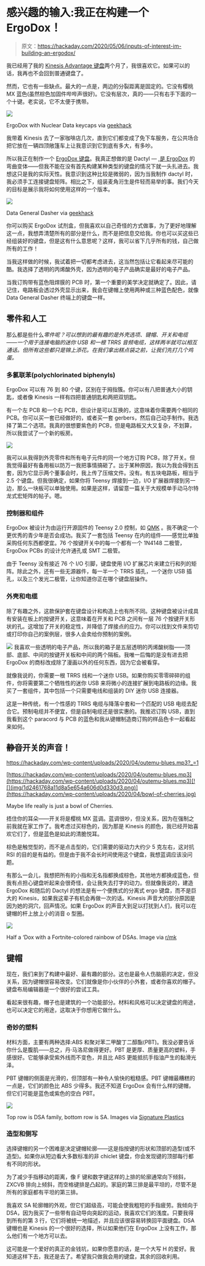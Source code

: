 # 感兴趣的输入:我正在构建一个 ErgoDox！

> 原文：<https://hackaday.com/2020/05/06/inputs-of-interest-im-building-an-ergodox/>

我已经用了我的 [Kinesis Advantage 键盘](https://hackaday.com/2020/03/03/inputs-of-interest-my-first-aggressively-ergonomic-keyboard/)两个月了，我很喜欢它。如果可以的话，我再也不会回到普通键盘了。

然而，它也有一些缺点。最大的一点是，两边的分裂距离是固定的。它没有樱桃 MX 蓝色(虽然棕色加固件哔哔声很好)。它没有层次，真的——只有右手下面的一个十键。老实说，它不太便于携带。

[![](img/abe8406d1af11d2592513a2d9bc65ad1.png)](https://hackaday.com/wp-content/uploads/2020/04/nuclear-ergodox.png)

ErgoDox with Nuclear Data keycaps via [geekhack](https://geekhack.org/index.php?topic=42772.300)

我带着 Kinesis 去了一家咖啡店几次，直到它们都变成了免下车服务，在公共场合把它放在一辆四顶敞篷车上让我意识到它到底有多大，有多吵。

所以我正在制作一个 [ErgoDox 键盘](https://www.ergodox.io/)。我真正想做的是 Dactyl — [,是 ErgoDox](https://github.com/adereth/dactyl-keyboard) 的弯曲变体——但我不能在没有首先构建某种类型的键盘的情况下就一头扎进去。我想这只是我的实际天性。我意识到这种比较是微弱的，因为当我制作 dactyl 时，我必须手工连接键盘矩阵。相比之下，组装麦角洐生是件轻而易举的事。我们今天的目标是展示我将如何使用这样的一个版本。

[![](img/4b9f77da9ad99775d9da0a214cd1f136.png)](https://hackaday.com/wp-content/uploads/2020/03/data-general-dasher.png)

Data General Dasher via [geekhack](https://geekhack.org/index.php?topic=98573.0)

你可以购买 ErgoDox 试剂盒，但我喜欢以自己奇怪的方式做事，为了更好地理解这一点，我想弄清楚所有的部分是什么，而不是把信息交给我。你也可以买这些已经组装好的键盘，但是这有什么意思呢？这样，我可以省下几乎所有的钱，自己做所有的工作！

当我这样做的时候，我试着把一切都考虑进去，这当然包括让它看起来尽可能的酷。我选择了透明的丙烯酸外壳，因为透明的电子产品确实是最好的电子产品。

当我订购带有蓝色阻焊膜的 PCB 时，第一个重要的美学决定就确定了。因此，请记住，电路板会透过外壳显示出来，我会在键帽上使用两种或三种蓝色配色，就像 Data General Dasher 终端上的键盘一样。

## 零件和人工

那么都是些什么*零件呢？可以想到的最有趣的是外壳选项、键帽、开关和电缆——一个用于连接电脑的迷你 USB 和一根 TRRS 音频电缆，这样两半就可以相互通话。但所有这些都只是锦上添花。在我们拿出糕点袋之前，让我们先打几个鸡蛋。*

### 多氯联苯(polychlorinated biphenyls)

ErgoDox 可以有 76 到 80 个键，区别在于拇指簇。你可以有八把普通大小的钥匙，或者像 Kinesis 一样有四把普通钥匙和两把双钥匙。

有一个左 PCB 和一个右 PCB，但设计是可以互换的，这意味着你需要两个相同的 PCB。你可以买一套已经做好的，或者买一套 gerbers，然后自己动手制作。我选择了第二个选项。我真的很想要紫色的 PCB，但是电路板又大又复杂，不划算，所以我尝试了一个新的板房。

[![](img/9044976e3926d4b76dec8d414685270b.png)](https://hackaday.com/wp-content/uploads/2020/04/ED-PCBs.png)

我可以从我得到外壳零件和所有电子元件的同一个地方订购 PCB，除了开关。但我觉得最好有备用板以防万一我把事情搞砸了。出于某种原因，我以为我会得到五套，因为它显示两个董事会时，我上传了压缩文件。没有。有五块电路板，相当于 2.5 个键盘。但我很确定，如果你将 Teensy 焊接到一边，I/O 扩展器焊接到另一边，那么一块板可以单独使用。如果是这样，请留意一篇关于大规模单手动马尔特龙式宏矩阵的帖子。嗯。

### 控制器和组件

ErgoDox 被设计为由运行开源固件的 Teensy 2.0 控制，如 [QMK](https://docs.qmk.fm/#/) 。我不确定一个更优秀的青少年是否会成功。我买了一套包括 Teensy 在内的组件——感觉比单独采购任何东西都便宜。76 个按键开关中的每一个都有一个 1N4148 二极管，ErgoDox PCBs 的设计允许通孔或 SMT 二极管。

由于 Teensy 没有接近 76 个 I/O 引脚，键盘使用 I/O 扩展芯片来建立行和列的矩阵。除此之外，还有一些无源器件，每一半一个 TRRS 插孔，一个迷你 USB 插孔，以及三个发光二极管，让你知道你正在哪个键盘层操作。

### 外壳和电缆

除了有趣之外，这款保护套在键盘设计和构造上也有所不同。这种键盘被设计成具有安装在板上的按键开关，这意味着在开关和 PCB 之间有一层 76 个按键开关形状的孔。这增加了开关的稳定性，并降低了焊接点的应力。你可以找到文件来剪切或打印你自己的案例层，很多人会卖给你预制的案例。

[![](img/ff29cc77c5e0eaa7bf88833aebf698c2.png)](https://hackaday.com/wp-content/uploads/2020/04/TRRS-kit.png) 我喜欢一些透明的电子产品，所以我的箱子是五层透明的丙烯酸树脂——顶部、底部、中间的按键开关板和中间的两个隔板。我唯一后悔的是没有进去把 ErgoDox 的商标改成除了漫画以外的任何东西，因为它会被看穿。

就像我说的，你需要一根 TRRS 线和一个迷你 USB。如果你购买零零碎碎的组件，你将需要第二个牺牲性的迷你 USB 来将微小的连接扩展到电路板的边缘。我买了一套组件，其中包括一个只需要电线和组装的 DIY 迷你 USB 连接器。

这是一种传统，有一个性感的 TRRS 电缆与降落伞套和一个匹配的 USB 电缆去配合它。预制电缆并不便宜，但是自制电缆还是很实惠的。我推迟订购 USB，直到我看到这个 paracord 与 PCB 的蓝色和我从键帽制造商订购的样品色卡一起看起来如何。

## ~~静音~~开关的声音！

<https://hackaday.com/wp-content/uploads/2020/04/outemu-blues.mp3?_=1>

[https://hackaday.com/wp-content/uploads/2020/04/outemu-blues.mp3](https://hackaday.com/wp-content/uploads/2020/04/outemu-blues.mp3)[![](img/1d2461768a11d8a5e654a606d0d330d3.png)](https://hackaday.com/wp-content/uploads/2020/04/bowl-of-cherries.jpg)

Maybe life really is just a bowl of Cherries.

捂住你的耳朵——开关将是樱桃 MX 蓝调。蓝调很吵，但没关系，因为在强制之前我就在家工作了。我考虑过买棕色的，因为那是 Kinesis 的颜色，我已经开始喜欢它们了，但是蓝色是如此的清脆悦耳。

棕色是触觉型的，而不是点击型的，它们需要的驱动力大约少 5 克左右，这对抗 RSI 的目的是有益的。但是由于我不会长时间使用这个键盘，我想蓝调应该没问题。

有那么一会儿，我想把所有的小指和无名指都换成棕色，其他地方都换成蓝色，但我有点担心键盘听起来会很奇怪，会让我失去打字的动力。但就像我说的，建造 ErgoDox 和随后的 Dactyl 的想法是有一个便携式的分离式 ergo 键盘，而不是巨大的 Kinesis，如果我这辈子有机会再做一次的话。Kinesis 声音大的部分原因是因为她的洞穴，回声情况。如果 ErgoDox 的声音大到足以打扰到人们，我可以在键帽的杆上放上小的消音 o 型圈。

[![](img/3dead0efdc34bfdc626e787b310d9e1c.png)](https://hackaday.com/wp-content/uploads/2020/04/DSA-ED-half.png)

Half a ‘Dox with a Fortnite-colored rainbow of DSAs. Image via [r/mk](https://www.reddit.com/r/MechanicalKeyboards/comments/609ml8/couldnt_find_the_cable_i_want_so_i_made_my_own/)

## 键帽

现在，我们来到了构建中最好、最有趣的部分。这也是最令人伤脑筋的决定，但没关系，因为键帽很容易改变。它们就像是你小伙伴的小外套，或者你喜欢的帽子。键盘布局编辑器是一个很好的尝试工具。

看起来很有趣，帽子也是建筑的一个功能部分。材料和风格可以决定键盘的用途，也可以决定它的用途，这取决于你想用它做什么。

### 奇妙的塑料

材料方面，主要有两种选择:ABS 和聚对苯二甲酸丁二醇酯(PBT)。我没必要告诉你什么是腹肌——总之，丹·马洛尼做得更好。PBT 是更厚、质量更高的塑料，手感很好。它能够承受紫外线而不变色，并且比 ABS 更能抵抗手指油产生的黏滑光泽。

PBT 键帽的侧面是光滑的，但顶部有一种令人愉快的粗糙感。PBT 键帽最糟糕的一点是，它们的颜色比 ABS 少得多。我还不知道 ErgoDox 会有什么样的键帽，但它们可能是蓝色或紫色的空白 PBT。

[![](img/4811206ad94a14feacdbf29d4607fa67.png)](https://hackaday.com/wp-content/uploads/2020/04/keycap-profiles.png)

Top row is DSA family, bottom row is SA. Images via [Signature Plastics](https://pimpmykeyboard.com/key-cap-family-specs/)

### 造型和侧写

选择键帽的另一个困难是决定键帽轮廓——这是指按键的形状和顶部的造型(或不造型)。如果你从短边看大多数标准的非 chiclet 键盘，你会发现键的顶部每行都有不同的形状。

为了减少手指移动的距离，像 F 键和数字键这样的上排的轮廓通常向下倾斜，ZXCVB 排向上倾斜，而空格键排是凸起的。家庭的第三排是最平坦的，尽管不是所有的家庭都有平坦的第三排。

我喜欢 SA 轮廓帽的外观，但它们超级高，可能会使我粗短的手指疲劳。我倾向于 DSA，因为我买了一些带有自动导向突起的运动，我喜欢它们的浅度。只要我得到所有的第 3 行，它们将被统一地描述，并且应该很容易转换回平面键盘。DSA 键帽也是 Kinesis 的一个很好的选择，所以如果他们在 ErgoDox 上没有工作，那么他们有一个地方可以去。

这可能是一个爱好的真正的金钱坑，如果你愿意的话，是一个大写 H 的爱好。我知道这样下去，我还是去了。希望我只做我会用的键盘，其余的回收利用。